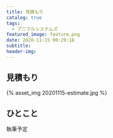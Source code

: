 ```yaml
---
title: 見積もり
catalog: true
tags:
  - アニマルシステムズ
featured_image: feature.png
date: 2020-11-15 00:29:18
subtitle:
header-img:
---
```



## 見積もり

{% asset_img 20201115-estimate.jpg %}


## ひとこと
執筆予定